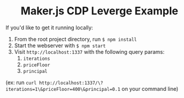 <h1 align="center">
Maker.js CDP Leverge Example
</h1>

If you'd like to get it running locally:

1.  From the root project directory, run
    `$ npm install`
2.  Start the webserver with
    `$ npm start`
3.  Visit `http://localhost:1337` with the following query params:
    1. `iterations`
    2. `priceFloor`
    3. `principal`
    
(ex: run `curl http://localhost:1337/\?iterations=1\&priceFloor=400\&principal=0.1` on your command line)
